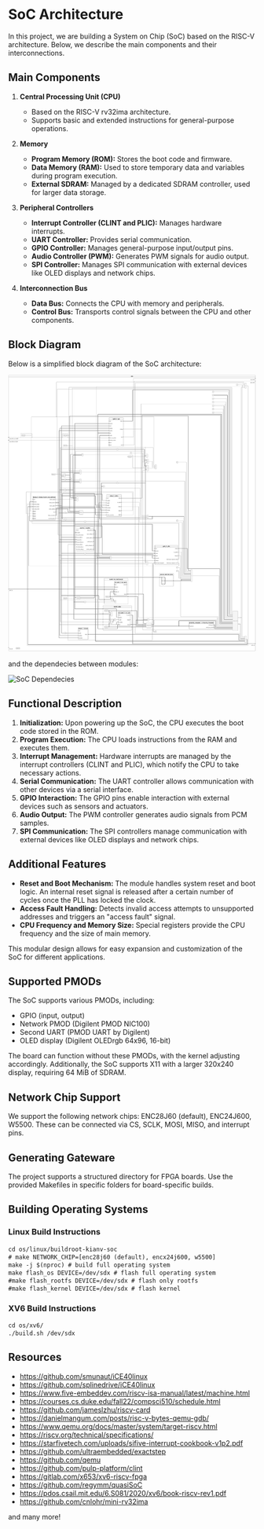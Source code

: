 # SoC Architecture

In this project, we are building a System on Chip (SoC) based on the RISC-V architecture. Below, we describe the main components and their interconnections.

## Main Components

1. **Central Processing Unit (CPU)**
   - Based on the RISC-V rv32ima architecture.
   - Supports basic and extended instructions for general-purpose operations.

2. **Memory**
   - **Program Memory (ROM):** Stores the boot code and firmware.
   - **Data Memory (RAM):** Used to store temporary data and variables during program execution.
   - **External SDRAM:** Managed by a dedicated SDRAM controller, used for larger data storage.

3. **Peripheral Controllers**
   - **Interrupt Controller (CLINT and PLIC):** Manages hardware interrupts.
   - **UART Controller:** Provides serial communication.
   - **GPIO Controller:** Manages general-purpose input/output pins.
   - **Audio Controller (PWM):** Generates PWM signals for audio output.
   - **SPI Controller:** Manages SPI communication with external devices like OLED displays and network chips.

4. **Interconnection Bus**
   - **Data Bus:** Connects the CPU with memory and peripherals.
   - **Control Bus:** Transports control signals between the CPU and other components.

## Block Diagram

Below is a simplified block diagram of the SoC architecture:

![SoC Block Diagram](images/SoC.svg)

and the dependecies between modules:

![SoC Dependecies](images/Dependecies.svg)


## Functional Description

1. **Initialization:** Upon powering up the SoC, the CPU executes the boot code stored in the ROM.
2. **Program Execution:** The CPU loads instructions from the RAM and executes them.
3. **Interrupt Management:** Hardware interrupts are managed by the interrupt controllers (CLINT and PLIC), which notify the CPU to take necessary actions.
4. **Serial Communication:** The UART controller allows communication with other devices via a serial interface.
5. **GPIO Interaction:** The GPIO pins enable interaction with external devices such as sensors and actuators.
6. **Audio Output:** The PWM controller generates audio signals from PCM samples.
7. **SPI Communication:** The SPI controllers manage communication with external devices like OLED displays and network chips.

## Additional Features

- **Reset and Boot Mechanism:** The module handles system reset and boot logic. An internal reset signal is released after a certain number of cycles once the PLL has locked the clock.
- **Access Fault Handling:** Detects invalid access attempts to unsupported addresses and triggers an "access fault" signal.
- **CPU Frequency and Memory Size:** Special registers provide the CPU frequency and the size of main memory.

This modular design allows for easy expansion and customization of the SoC for different applications.

## Supported PMODs

The SoC supports various PMODs, including:
- GPIO (input, output)
- Network PMOD (Digilent PMOD NIC100)
- Second UART (PMOD UART by Digilent)
- OLED display (Digilent OLEDrgb 64x96, 16-bit)

The board can function without these PMODs, with the kernel adjusting accordingly. Additionally, the SoC supports X11 with a larger 320x240 display, requiring 64 MiB of SDRAM.

## Network Chip Support

We support the following network chips: ENC28J60 (default), ENC24J600, W5500. These can be connected via CS, SCLK, MOSI, MISO, and interrupt pins.

## Generating Gateware

The project supports a structured directory for FPGA boards. Use the provided Makefiles in specific folders for board-specific builds.

## Building Operating Systems

### Linux Build Instructions

```
cd os/linux/buildroot-kianv-soc
# make NETWORK_CHIP=[enc28j60 (default), encx24j600, w5500]
make -j $(nproc) # build full operating system
make flash_os DEVICE=/dev/sdx # flash full operating system
#make flash_rootfs DEVICE=/dev/sdx # flash only rootfs
#make flash_kernel DEVICE=/dev/sdx # flash kernel
```

### XV6 Build Instructions

```
cd os/xv6/
./build.sh /dev/sdx
```

## Resources

- https://github.com/smunaut/iCE40linux
- https://github.com/splinedrive/iCE40linux
- https://www.five-embeddev.com/riscv-isa-manual/latest/machine.html
- https://courses.cs.duke.edu/fall22/compsci510/schedule.html
- https://github.com/jameslzhu/riscv-card
- https://danielmangum.com/posts/risc-v-bytes-qemu-gdb/
- https://www.qemu.org/docs/master/system/target-riscv.html
- https://riscv.org/technical/specifications/
- https://starfivetech.com/uploads/sifive-interrupt-cookbook-v1p2.pdf
- https://github.com/ultraembedded/exactstep
- https://github.com/qemu
- https://github.com/pulp-platform/clint
- https://gitlab.com/x653/xv6-riscv-fpga
- https://github.com/regymm/quasiSoC
- https://pdos.csail.mit.edu/6.S081/2020/xv6/book-riscv-rev1.pdf
- https://github.com/cnlohr/mini-rv32ima

and many more!

